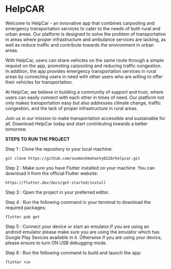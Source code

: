 # HelpCAR
Welcome to HelpCar - an innovative app that combines carpooling and emergency transportation services to cater to the needs of both rural and urban areas. Our platform is designed to solve the problem of transportation in areas where proper infrastructure and ambulance services are lacking, as well as reduce traffic and contribute towards the environment in urban areas.

With HelpCar, users can share vehicles on the same route through a simple request on the app, promoting carpooling and reducing traffic congestion. In addition, the app provides emergency transportation services in rural areas by connecting users in need with other users who are willing to offer their vehicles for transportation.

At HelpCar, we believe in building a community of support and trust, where users can easily connect with each other in times of need. Our platform not only makes transportation easy but also addresses climate change, traffic congestion, and the lack of proper infrastructure in rural areas.

Join us in our mission to make transportation accessible and sustainable for all. Download HelpCar today and start contributing towards a better tomorrow.


**STEPS TO RUN THE PROJECT**

Step 1 :
Clone the repository to your local machine:
```
git clone https://github.com/soumeshmohanty0220/helpcar.git
```

Step 2 :
Make sure you have Flutter installed on your machine. You can download it from the official Flutter website: 
```
https://flutter.dev/docs/get-started/install
```
Step 3 :
Open the project in your preferred editor.

Step 4 : 
Run the following command in your terminal to download the required packages:
```
flutter pub get 
```

Step 5 :
Connect your device or start an emulator.If you are using an android emulator please make sure you are using the emulator which has Google Play Sevices available in it. Otherwise if you are using your device, please ensure to turn ON USB debugging mode.

Step 6 :
Run the following command to build and launch the app:
```
flutter run
```
